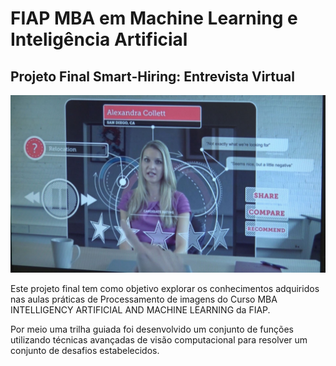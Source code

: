 # FIAP MBA em Machine Learning e Inteligência Artificial


## Projeto Final Smart-Hiring: Entrevista Virtual

<p align="center">
<img src="imagens/smart-hiring.jpg">
</p>

Este projeto final tem como objetivo explorar os conhecimentos adquiridos nas aulas práticas de Processamento de imagens do Curso MBA INTELLIGENCY ARTIFICIAL AND MACHINE LEARNING da FIAP. 

Por meio uma trilha guiada  foi desenvolvido um conjunto de funções utilizando técnicas avançadas de visão computacional para resolver um conjunto de desafios estabelecidos. 

